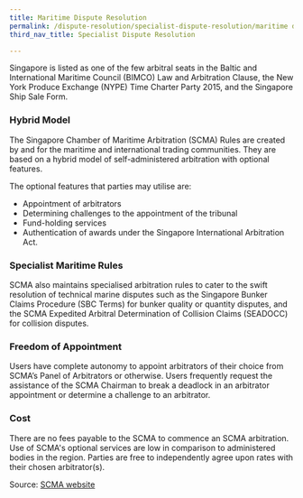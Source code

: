 ```yaml
---
title: Maritime Dispute Resolution
permalink: /dispute-resolution/specialist-dispute-resolution/maritime dispute resolution
third_nav_title: Specialist Dispute Resolution

---
```



Singapore is listed as one of the few arbitral seats in the Baltic and International Maritime Council (BIMCO) Law and Arbitration Clause, the New York Produce Exchange (NYPE) Time Charter Party 2015, and the Singapore Ship Sale Form.

### Hybrid Model

The Singapore Chamber of Maritime Arbitration (SCMA) Rules are created by and for the maritime and international trading communities. They are based on a hybrid model of self-administered arbitration with optional features.

The optional features that parties may utilise are:

- Appointment of arbitrators
- Determining challenges to the appointment of the tribunal
- Fund-holding services
- Authentication of awards under the Singapore International Arbitration Act.

### Specialist Maritime Rules

SCMA also maintains specialised arbitration rules to cater to the swift resolution of technical marine disputes such as the Singapore Bunker Claims Procedure (SBC Terms) for bunker quality or quantity disputes, and the SCMA Expedited Arbitral Determination of Collision Claims (SEADOCC) for collision disputes.

### Freedom of Appointment

Users have complete autonomy to appoint arbitrators of their choice from SCMA’s Panel of Arbitrators or otherwise. Users frequently request the assistance of the SCMA Chairman to break a deadlock in an arbitrator appointment or determine a challenge to an arbitrator.

### Cost

There are no fees payable to the SCMA to commence an SCMA arbitration. Use of SCMA's optional services are low in comparison to administered bodies in the region. Parties are free to independently agree upon rates with their chosen arbitrator(s).

Source: [SCMA website](https://www.scma.org.sg/)
